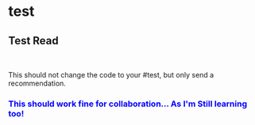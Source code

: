 # test
<!-- Below are the changes I've made to your testing program -->

<h2> Test Read</h2> <br>
<p> This should not change the code to your #test, but only send a recommendation.</P>
<h3 style ="color: blue"> This should work fine for collaboration... As I'm Still learning too!</h3> 
